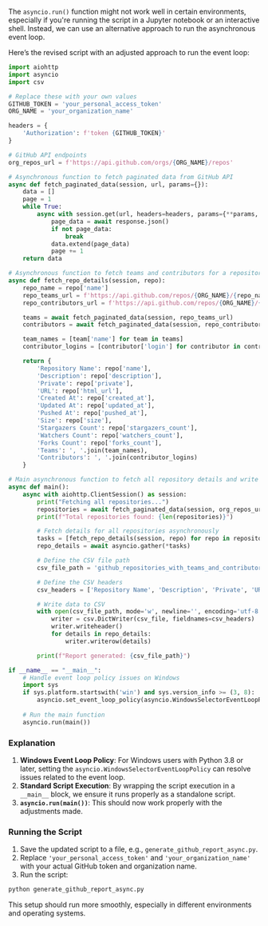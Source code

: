 The `asyncio.run()` function might not work well in certain environments, especially if you're running the script in a Jupyter notebook or an interactive shell. Instead, we can use an alternative approach to run the asynchronous event loop.

Here’s the revised script with an adjusted approach to run the event loop:

```python
import aiohttp
import asyncio
import csv

# Replace these with your own values
GITHUB_TOKEN = 'your_personal_access_token'
ORG_NAME = 'your_organization_name'

headers = {
    'Authorization': f'token {GITHUB_TOKEN}'
}

# GitHub API endpoints
org_repos_url = f'https://api.github.com/orgs/{ORG_NAME}/repos'

# Asynchronous function to fetch paginated data from GitHub API
async def fetch_paginated_data(session, url, params={}):
    data = []
    page = 1
    while True:
        async with session.get(url, headers=headers, params={**params, 'per_page': 100, 'page': page}) as response:
            page_data = await response.json()
            if not page_data:
                break
            data.extend(page_data)
            page += 1
    return data

# Asynchronous function to fetch teams and contributors for a repository
async def fetch_repo_details(session, repo):
    repo_name = repo['name']
    repo_teams_url = f'https://api.github.com/repos/{ORG_NAME}/{repo_name}/teams'
    repo_contributors_url = f'https://api.github.com/repos/{ORG_NAME}/{repo_name}/contributors'

    teams = await fetch_paginated_data(session, repo_teams_url)
    contributors = await fetch_paginated_data(session, repo_contributors_url)

    team_names = [team['name'] for team in teams]
    contributor_logins = [contributor['login'] for contributor in contributors]

    return {
        'Repository Name': repo['name'],
        'Description': repo['description'],
        'Private': repo['private'],
        'URL': repo['html_url'],
        'Created At': repo['created_at'],
        'Updated At': repo['updated_at'],
        'Pushed At': repo['pushed_at'],
        'Size': repo['size'],
        'Stargazers Count': repo['stargazers_count'],
        'Watchers Count': repo['watchers_count'],
        'Forks Count': repo['forks_count'],
        'Teams': ', '.join(team_names),
        'Contributors': ', '.join(contributor_logins)
    }

# Main asynchronous function to fetch all repository details and write to CSV
async def main():
    async with aiohttp.ClientSession() as session:
        print("Fetching all repositories...")
        repositories = await fetch_paginated_data(session, org_repos_url)
        print(f"Total repositories found: {len(repositories)}")

        # Fetch details for all repositories asynchronously
        tasks = [fetch_repo_details(session, repo) for repo in repositories]
        repo_details = await asyncio.gather(*tasks)

        # Define the CSV file path
        csv_file_path = 'github_repositories_with_teams_and_contributors.csv'

        # Define the CSV headers
        csv_headers = ['Repository Name', 'Description', 'Private', 'URL', 'Created At', 'Updated At', 'Pushed At', 'Size', 'Stargazers Count', 'Watchers Count', 'Forks Count', 'Teams', 'Contributors']

        # Write data to CSV
        with open(csv_file_path, mode='w', newline='', encoding='utf-8') as csv_file:
            writer = csv.DictWriter(csv_file, fieldnames=csv_headers)
            writer.writeheader()
            for details in repo_details:
                writer.writerow(details)

        print(f"Report generated: {csv_file_path}")

if __name__ == "__main__":
    # Handle event loop policy issues on Windows
    import sys
    if sys.platform.startswith('win') and sys.version_info >= (3, 8):
        asyncio.set_event_loop_policy(asyncio.WindowsSelectorEventLoopPolicy())
    
    # Run the main function
    asyncio.run(main())
```

### Explanation

1. **Windows Event Loop Policy**: For Windows users with Python 3.8 or later, setting the `asyncio.WindowsSelectorEventLoopPolicy` can resolve issues related to the event loop.
2. **Standard Script Execution**: By wrapping the script execution in a `__main__` block, we ensure it runs properly as a standalone script.
3. **`asyncio.run(main())`**: This should now work properly with the adjustments made.

### Running the Script

1. Save the updated script to a file, e.g., `generate_github_report_async.py`.
2. Replace `'your_personal_access_token'` and `'your_organization_name'` with your actual GitHub token and organization name.
3. Run the script:

```sh
python generate_github_report_async.py
```

This setup should run more smoothly, especially in different environments and operating systems.
